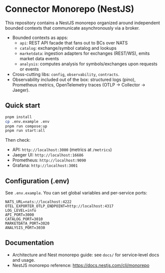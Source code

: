 # Connector Monorepo (NestJS)

This repository contains a NestJS monorepo organized around independent bounded contexts that communicate asynchronously via a broker.

- Bounded contexts as apps:
  - `api`: REST API facade that fans out to BCs over NATS
  - `catalog`: exchange/symbol catalog and lookups
  - `marketdata`: ingestion adapters for exchanges (REST/WS), emits market data events
  - `analysis`: computes analysis for symbols/exchanges upon requests or events
- Cross-cutting libs: `config`, `observability`, `contracts`.
- Observability included out of the box: structured logs (pino), Prometheus metrics, OpenTelemetry traces (OTLP → Collector → Jaeger).

## Quick start

```bash
pnpm install
cp .env.example .env
pnpm run compose:up
pnpm run start:all
```

Then check:
- API: `http://localhost:3000` (metrics at `/metrics`)
- Jaeger UI: `http://localhost:16686`
- Prometheus: `http://localhost:9090`
- Grafana: `http://localhost:3001`

## Configuration (.env)
See `.env.example`. You can set global variables and per-service ports:

```env
NATS_URL=nats://localhost:4222
OTEL_EXPORTER_OTLP_ENDPOINT=http://localhost:4317
LOG_LEVEL=info
API_PORT=3000
CATALOG_PORT=3010
MARKETDATA_PORT=3020
ANALYSIS_PORT=3030
```

## Documentation
- Architecture and Nest monorepo guide: see `docs/` for service‑level docs and usage.
- NestJS monorepo reference: https://docs.nestjs.com/cli/monorepo


